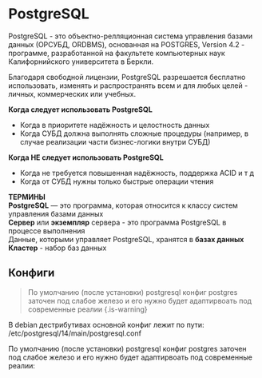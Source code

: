 # PostgreSQL
PostgreSQL - это объектно-релляционная система управления базами данных (ОРСУБД, ORDBMS), основанная на POSTGRES, Version 4.2 - программе, разработанной на факультете компьютерных наук Калифорнийского университета в Беркли.   

Благодаря свободной лицензии, PostgreSQL разрешается бесплатно использовать, изменять и распространять всем и для любых целей - личных, коммерческих или учебных.   

**Когда следует использовать PostgreSQL**
- Когда в приоритете надёжность и целостность данных
- Когда СУБД должна выполнять сложные процедуры (например, в случае реализации части бизнес-логики внутри СУБД)

**Когда НЕ следует использовать PostgreSQL**
- Когда не требуется повышенная надёжность, поддержка ACID и т д
- Когда от СУБД нужны только быстрые операции чтения


**ТЕРМИНЫ**   
**PostgreSQL** — это программа, которая относится к классу систем управления базами данных    
**Сервер** или **экземпляр** сервера - это программа PostgreSQL в процессе выполнения    
Данные, которыми управляет PostgreSQL, хранятся в **базах данных**   
**Кластер** - набор баз данных    

## Конфиги

>По умолчанию (после установки) postgresql конфиг postgres заточен под слабое железо и его нужно будет адаптирвоать под современные реалии
{.is-warning}

В debian дестрибутивах основной конфиг лежит по пути:    
/etc/postgresql/14/main/postgresql.conf     

По умолчанию (после установки) postgresql конфиг postgres заточен под слабое железо и его нужно будет адаптирвоать под современные реалии:



 
